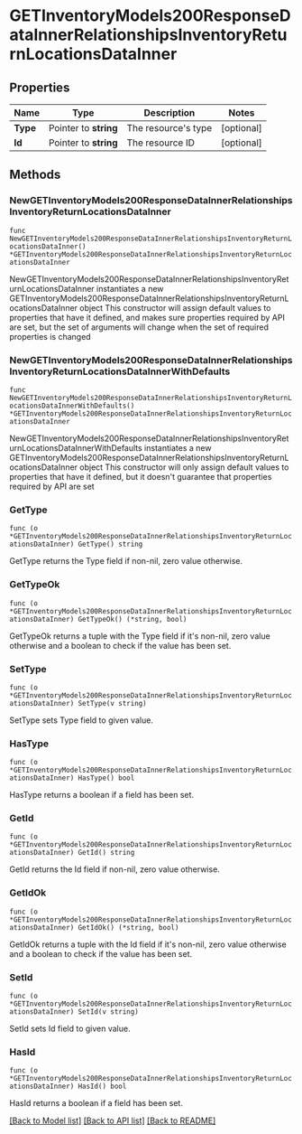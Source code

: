 # GETInventoryModels200ResponseDataInnerRelationshipsInventoryReturnLocationsDataInner

## Properties

Name | Type | Description | Notes
------------ | ------------- | ------------- | -------------
**Type** | Pointer to **string** | The resource&#39;s type | [optional] 
**Id** | Pointer to **string** | The resource ID | [optional] 

## Methods

### NewGETInventoryModels200ResponseDataInnerRelationshipsInventoryReturnLocationsDataInner

`func NewGETInventoryModels200ResponseDataInnerRelationshipsInventoryReturnLocationsDataInner() *GETInventoryModels200ResponseDataInnerRelationshipsInventoryReturnLocationsDataInner`

NewGETInventoryModels200ResponseDataInnerRelationshipsInventoryReturnLocationsDataInner instantiates a new GETInventoryModels200ResponseDataInnerRelationshipsInventoryReturnLocationsDataInner object
This constructor will assign default values to properties that have it defined,
and makes sure properties required by API are set, but the set of arguments
will change when the set of required properties is changed

### NewGETInventoryModels200ResponseDataInnerRelationshipsInventoryReturnLocationsDataInnerWithDefaults

`func NewGETInventoryModels200ResponseDataInnerRelationshipsInventoryReturnLocationsDataInnerWithDefaults() *GETInventoryModels200ResponseDataInnerRelationshipsInventoryReturnLocationsDataInner`

NewGETInventoryModels200ResponseDataInnerRelationshipsInventoryReturnLocationsDataInnerWithDefaults instantiates a new GETInventoryModels200ResponseDataInnerRelationshipsInventoryReturnLocationsDataInner object
This constructor will only assign default values to properties that have it defined,
but it doesn't guarantee that properties required by API are set

### GetType

`func (o *GETInventoryModels200ResponseDataInnerRelationshipsInventoryReturnLocationsDataInner) GetType() string`

GetType returns the Type field if non-nil, zero value otherwise.

### GetTypeOk

`func (o *GETInventoryModels200ResponseDataInnerRelationshipsInventoryReturnLocationsDataInner) GetTypeOk() (*string, bool)`

GetTypeOk returns a tuple with the Type field if it's non-nil, zero value otherwise
and a boolean to check if the value has been set.

### SetType

`func (o *GETInventoryModels200ResponseDataInnerRelationshipsInventoryReturnLocationsDataInner) SetType(v string)`

SetType sets Type field to given value.

### HasType

`func (o *GETInventoryModels200ResponseDataInnerRelationshipsInventoryReturnLocationsDataInner) HasType() bool`

HasType returns a boolean if a field has been set.

### GetId

`func (o *GETInventoryModels200ResponseDataInnerRelationshipsInventoryReturnLocationsDataInner) GetId() string`

GetId returns the Id field if non-nil, zero value otherwise.

### GetIdOk

`func (o *GETInventoryModels200ResponseDataInnerRelationshipsInventoryReturnLocationsDataInner) GetIdOk() (*string, bool)`

GetIdOk returns a tuple with the Id field if it's non-nil, zero value otherwise
and a boolean to check if the value has been set.

### SetId

`func (o *GETInventoryModels200ResponseDataInnerRelationshipsInventoryReturnLocationsDataInner) SetId(v string)`

SetId sets Id field to given value.

### HasId

`func (o *GETInventoryModels200ResponseDataInnerRelationshipsInventoryReturnLocationsDataInner) HasId() bool`

HasId returns a boolean if a field has been set.


[[Back to Model list]](../README.md#documentation-for-models) [[Back to API list]](../README.md#documentation-for-api-endpoints) [[Back to README]](../README.md)


